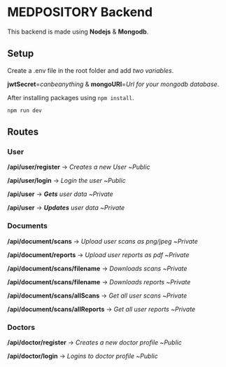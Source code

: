 # MEDPOSITORY Backend

This backend is made using  **Nodejs** &  **Mongodb**.

## Setup
Create a .env file in the root folder and add *two variables*.

**jwtSecret**=*canbeanything* & **mongoURI**=*Url for your mongodb database*.

After installing packages using  `npm install`.

    npm run dev

## Routes

### User 
**/api/user/register** -> *Creates a new User* ~*Public*

**/api/user/login** -> *Login the user* ~*Public*

**/api/user** -> ***Gets** user data* ~*Private*

**/api/user** -> ***Updates** user data* ~*Private*



### Documents 
**/api/document/scans** -> *Upload user scans as png/jpeg* ~*Private*

**/api/document/reports** ->  *Upload user reports as pdf* ~*Private*

**/api/document/scans/filename** ->  *Downloads scans* ~*Private*

**/api/document/scans/filename** ->  *Downloads reports* ~*Private*

**/api/document/scans/allScans** ->  *Get all user scans* ~*Private*

**/api/document/scans/allReports** ->  *Get all user reports* ~*Private*

### Doctors
**/api/doctor/register** -> *Creates a new doctor profile* ~*Public*

**/api/doctor/login** -> *Logins to doctor profile* ~*Public*
